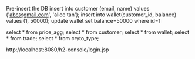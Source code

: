 Pre-insert the DB 
insert into customer (email, name) values ('abc@gmail.com', 'alice tan');
insert into wallet(customer_id, balance) values (1, 50000);
update wallet set balance=50000 where id=1

select * from price_agg;
select * from customer;
select * from wallet;
select * from trade;
select * from cryto_type;


http://localhost:8080/h2-console/login.jsp
